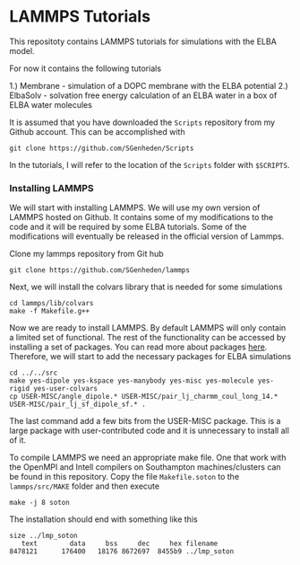 # LAMMPS Tutorials

This repositoty contains LAMMPS tutorials for simulations with the ELBA model.

For now it contains the following tutorials

1.) Membrane - simulation of a DOPC membrane with the ELBA potential
2.) ElbaSolv - solvation free energy calculation of an ELBA water in a box of ELBA water molecules



It is assumed that you have downloaded the `Scripts` repository from my Github account. This can be accomplished with

    git clone https://github.com/SGenheden/Scripts

In the tutorials, I will refer to the location of the `Scripts` folder with `$SCRIPTS`.

### Installing LAMMPS

We will start with installing LAMMPS. We will use my own version of LAMMPS hosted on Github. It contains some of my modifications to the code and it will be required by some ELBA tutorials. Some of the modifications will eventually be released in the official version of Lammps.

Clone my lammps repository from Git hub

    git clone https://github.com/SGenheden/lammps

Next, we will install the colvars library that is needed for some simulations

    cd lammps/lib/colvars
    make -f Makefile.g++

Now we are ready to install LAMMPS. By default LAMMPS will only contain a limited set of functional. The rest of the functionality can be accessed by installing a set of packages. You can read more about packages [here](http://lammps.sandia.gov/doc/Section_start.html#start_3). Therefore, we will start to add the necessary packages for ELBA simulations

    cd ../../src
    make yes-dipole yes-kspace yes-manybody yes-misc yes-molecule yes-rigid yes-user-colvars
    cp USER-MISC/angle_dipole.* USER-MISC/pair_lj_charmm_coul_long_14.* USER-MISC/pair_lj_sf_dipole_sf.* .

The last command add a few bits from the USER-MISC package. This is a large package with user-contributed code and it is unnecessary to install all of it.

To compile LAMMPS we need an appropriate make file. One that work with the OpenMPI and Intell compilers on Southampton machines/clusters can be found in this repository. Copy the file `Makefile.soton` to the `lammps/src/MAKE` folder and then execute

    make -j 8 soton

The installation should end with something like this

    size ../lmp_soton
       text        data     bss     dec     hex filename
    8478121      176400   18176 8672697  8455b9 ../lmp_soton
